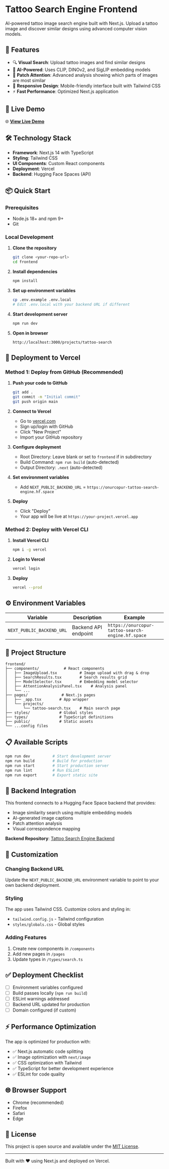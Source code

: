 # Tattoo Search Engine Frontend

AI-powered tattoo image search engine built with Next.js. Upload a tattoo image and discover similar designs using advanced computer vision models.

## 🌟 Features

- 🔍 **Visual Search**: Upload tattoo images and find similar designs
- 🤖 **AI-Powered**: Uses CLIP, DINOv2, and SigLIP embedding models
- 🎯 **Patch Attention**: Advanced analysis showing which parts of images are most similar
- 📱 **Responsive Design**: Mobile-friendly interface built with Tailwind CSS
- ⚡ **Fast Performance**: Optimized Next.js application

## 🚀 Live Demo

🌐 **[View Live Demo](https://tattoo-search-frontend.vercel.app)**

## 🛠️ Technology Stack

- **Framework**: Next.js 14 with TypeScript
- **Styling**: Tailwind CSS
- **UI Components**: Custom React components
- **Deployment**: Vercel
- **Backend**: Hugging Face Spaces (API)

## 📦 Quick Start

### Prerequisites

- Node.js 18+ and npm 9+
- Git

### Local Development

1. **Clone the repository**
   ```bash
   git clone <your-repo-url>
   cd frontend
   ```

2. **Install dependencies**
   ```bash
   npm install
   ```

3. **Set up environment variables**
   ```bash
   cp .env.example .env.local
   # Edit .env.local with your backend URL if different
   ```

4. **Start development server**
   ```bash
   npm run dev
   ```

5. **Open in browser**
   ```
   http://localhost:3000/projects/tattoo-search
   ```

## 🚀 Deployment to Vercel

### Method 1: Deploy from GitHub (Recommended)

1. **Push your code to GitHub**
   ```bash
   git add .
   git commit -m "Initial commit"
   git push origin main
   ```

2. **Connect to Vercel**
   - Go to [vercel.com](https://vercel.com)
   - Sign up/login with GitHub
   - Click "New Project"
   - Import your GitHub repository

3. **Configure deployment**
   - Root Directory: Leave blank or set to `frontend` if in subdirectory
   - Build Command: `npm run build` (auto-detected)
   - Output Directory: `.next` (auto-detected)

4. **Set environment variables**
   - Add `NEXT_PUBLIC_BACKEND_URL` = `https://onurcopur-tattoo-search-engine.hf.space`

5. **Deploy**
   - Click "Deploy"
   - Your app will be live at `https://your-project.vercel.app`

### Method 2: Deploy with Vercel CLI

1. **Install Vercel CLI**
   ```bash
   npm i -g vercel
   ```

2. **Login to Vercel**
   ```bash
   vercel login
   ```

3. **Deploy**
   ```bash
   vercel --prod
   ```

## ⚙️ Environment Variables

| Variable | Description | Example |
|----------|-------------|---------|
| `NEXT_PUBLIC_BACKEND_URL` | Backend API endpoint | `https://onurcopur-tattoo-search-engine.hf.space` |

## 📁 Project Structure

```
frontend/
├── components/           # React components
│   ├── ImageUpload.tsx          # Image upload with drag & drop
│   ├── SearchResults.tsx        # Search results grid
│   ├── ModelSelector.tsx        # Embedding model selector
│   ├── AttentionAnalysisPanel.tsx    # Analysis panel
│   └── ...
├── pages/               # Next.js pages
│   ├── _app.tsx        # App wrapper
│   └── projects/
│       └── tattoo-search.tsx    # Main search page
├── styles/             # Global styles
├── types/              # TypeScript definitions
├── public/             # Static assets
└── ...config files
```

## 📋 Available Scripts

```bash
npm run dev          # Start development server
npm run build        # Build for production
npm run start        # Start production server
npm run lint         # Run ESLint
npm run export       # Export static site
```

## 🔗 Backend Integration

This frontend connects to a Hugging Face Space backend that provides:

- Image similarity search using multiple embedding models
- AI-generated image captions
- Patch attention analysis
- Visual correspondence mapping

**Backend Repository**: [Tattoo Search Engine Backend](https://huggingface.co/spaces/onurcopur/tattoo-search-engine)

## 🎨 Customization

### Changing Backend URL

Update the `NEXT_PUBLIC_BACKEND_URL` environment variable to point to your own backend deployment.

### Styling

The app uses Tailwind CSS. Customize colors and styling in:
- `tailwind.config.js` - Tailwind configuration
- `styles/globals.css` - Global styles

### Adding Features

1. Create new components in `/components`
2. Add new pages in `/pages`
3. Update types in `/types/search.ts`

## ✅ Deployment Checklist

- [ ] Environment variables configured
- [ ] Build passes locally (`npm run build`)
- [ ] ESLint warnings addressed
- [ ] Backend URL updated for production
- [ ] Domain configured (if custom)

## ⚡ Performance Optimization

The app is optimized for production with:

- ✅ Next.js automatic code splitting
- ✅ Image optimization with `next/image`
- ✅ CSS optimization with Tailwind
- ✅ TypeScript for better development experience
- ✅ ESLint for code quality

## 🌐 Browser Support

- Chrome (recommended)
- Firefox
- Safari
- Edge

## 📄 License

This project is open source and available under the [MIT License](LICENSE).

---

Built with ❤️ using Next.js and deployed on Vercel.